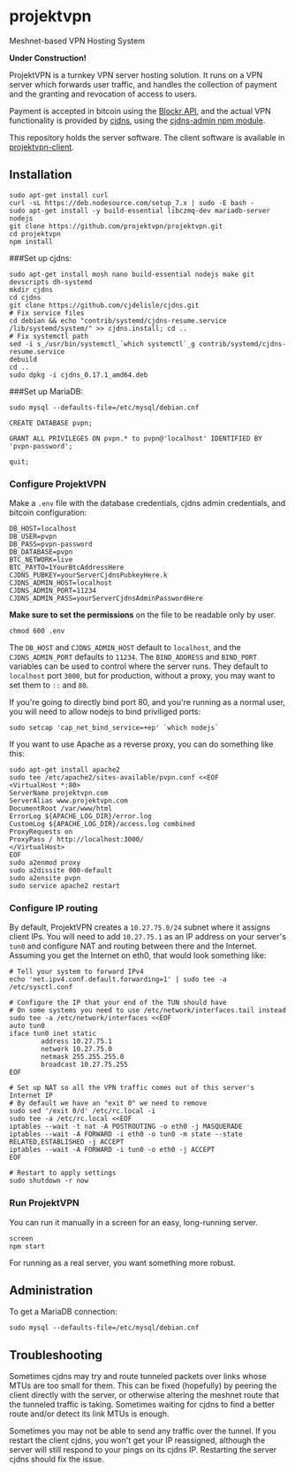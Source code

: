 # projektvpn
Meshnet-based VPN Hosting System

**Under Construction!**

ProjektVPN is a turnkey VPN server hosting solution. It runs on a VPN server which forwards user traffic, and handles the collection of payment and the granting and revocation of access to users.

Payment is accepted in bitcoin using the [Blockr API](http://blockr.io/documentation/api), and the actual VPN functionality is provided by [cjdns](https://github.com/cjdelisle/cjdns), using the [cjdns-admin npm module](https://github.com/tcrowe/cjdns-admin).

This repository holds the server software. The client software is available in [projektvpn-client](https://github.com/projektvpn/projektvpn-client).

## Installation

```
sudo apt-get install curl
curl -sL https://deb.nodesource.com/setup_7.x | sudo -E bash -
sudo apt-get install -y build-essential libczmq-dev mariadb-server nodejs 
git clone https://github.com/projektvpn/projektvpn.git
cd projektvpn
npm install
```

###Set up cjdns:

```
sudo apt-get install mosh nano build-essential nodejs make git devscripts dh-systemd
mkdir cjdns
cd cjdns
git clone https://github.com/cjdelisle/cjdns.git
# Fix service files
cd debian && echo "contrib/systemd/cjdns-resume.service /lib/systemd/system/" >> cjdns.install; cd ..
# Fix systemctl path
sed -i s_/usr/bin/systemctl_`which systemctl`_g contrib/systemd/cjdns-resume.service
debuild
cd ..
sudo dpkg -i cjdns_0.17.1_amd64.deb
```

###Set up MariaDB:

```
sudo mysql --defaults-file=/etc/mysql/debian.cnf

CREATE DATABASE pvpn;

GRANT ALL PRIVILEGES ON pvpn.* to pvpn@'localhost' IDENTIFIED BY 'pvpn-password'; 

quit;

```

### Configure ProjektVPN

Make a `.env` file with the database credentials, cjdns admin credentials, and bitcoin configuration:

```
DB_HOST=localhost
DB_USER=pvpn
DB_PASS=pvpn-password
DB_DATABASE=pvpn
BTC_NETWORK=live
BTC_PAYTO=1YourBtcAddressHere
CJDNS_PUBKEY=yourServerCjdnsPubkeyHere.k
CJDNS_ADMIN_HOST=localhost
CJDNS_ADMIN_PORT=11234
CJDNS_ADMIN_PASS=yourServerCjdnsAdminPasswordHere
```

**Make sure to set the permissions** on the file to be readable only by user.

```
chmod 600 .env
```

The `DB_HOST` and `CJDNS_ADMIN_HOST` default to `localhost`, and the `CJDNS_ADMIN_PORT` defaults to `11234`. The `BIND_ADDRESS` and `BIND_PORT` variables can be used to control where the server runs. They default to `localhost` port `3000`, but for production, without a proxy, you may want to set them to `::` and `80`.

If you're going to directly bind port 80, and you're running as a normal user, you will need to allow nodejs to bind priviliged ports:

```
sudo setcap 'cap_net_bind_service=+ep' `which nodejs`
```

If you want to use Apache as a reverse proxy, you can do something like this:

```
sudo apt-get install apache2
sudo tee /etc/apache2/sites-available/pvpn.conf <<EOF
<VirtualHost *:80>
ServerName projektvpn.com
ServerAlias www.projektvpn.com
DocumentRoot /var/www/html
ErrorLog ${APACHE_LOG_DIR}/error.log
CustomLog ${APACHE_LOG_DIR}/access.log combined
ProxyRequests on
ProxyPass / http://localhost:3000/
</VirtualHost>
EOF
sudo a2enmod proxy
sudo a2dissite 000-default
sudo a2ensite pvpn
sudo service apache2 restart
```



### Configure IP routing

By default, ProjektVPN creates a `10.27.75.0/24` subnet where it assigns client IPs. You will need to add `10.27.75.1` as an IP address on your server's `tun0` and configure NAT and routing between there and the Internet. Assuming you get the Internet on eth0, that would look something like:

```
# Tell your system to forward IPv4
echo 'net.ipv4.conf.default.forwarding=1' | sudo tee -a /etc/sysctl.conf

# Configure the IP that your end of the TUN should have
# On some systems you need to use /etc/network/interfaces.tail instead
sudo tee -a /etc/network/interfaces <<EOF
auto tun0
iface tun0 inet static
        address 10.27.75.1
        network 10.27.75.0
        netmask 255.255.255.0
        broadcast 10.27.75.255
EOF

# Set up NAT so all the VPN traffic comes out of this server's Internet IP
# By default we have an "exit 0" we need to remove
sudo sed '/exit 0/d' /etc/rc.local -i
sudo tee -a /etc/rc.local <<EOF
iptables --wait -t nat -A POSTROUTING -o eth0 -j MASQUERADE
iptables --wait -A FORWARD -i eth0 -o tun0 -m state --state RELATED,ESTABLISHED -j ACCEPT
iptables --wait -A FORWARD -i tun0 -o eth0 -j ACCEPT
EOF

# Restart to apply settings
sudo shutdown -r now
```

### Run ProjektVPN

You can run it manually in a screen for an easy, long-running server.

```
screen
npm start
```

For running as a real server, you want something more robust.


## Administration

To get a MariaDB connection:

```
sudo mysql --defaults-file=/etc/mysql/debian.cnf
```

## Troubleshooting

Sometimes cjdns may try and route tunneled packets over links whose MTUs are too small for them. This can be fixed (hopefully) by peering the client directly with the server, or otherwise altering the meshnet route that the tunneled traffic is taking. Sometimes waiting for cjdns to find a better route and/or detect its link MTUs is enough.

Sometimes you may not be able to send any traffic over the tunnel. If you restart the client cjdns, you won't get your IP reassigned, although the server will still respond to your pings on its cjdns IP. Restarting the server cjdns should fix the issue.

